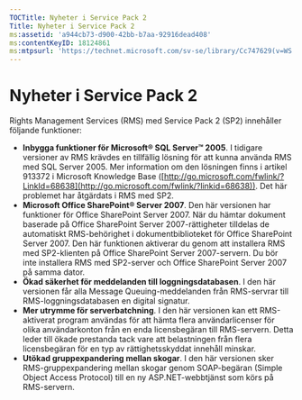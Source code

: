 ```yaml
---
TOCTitle: Nyheter i Service Pack 2
Title: Nyheter i Service Pack 2
ms:assetid: 'a944cb73-d900-42bb-b7aa-92916dead408'
ms:contentKeyID: 18124861
ms:mtpsurl: 'https://technet.microsoft.com/sv-se/library/Cc747629(v=WS.10)'
---
```


Nyheter i Service Pack 2
========================

Rights Management Services (RMS) med Service Pack 2 (SP2) innehåller följande funktioner:

-   **Inbygga funktioner för Microsoft® SQL Server™ 2005**. I tidigare versioner av RMS krävdes en tillfällig lösning för att kunna använda RMS med SQL Server 2005. Mer information om den lösningen finns i artikel 913372 i Microsoft Knowledge Base ([http://go.microsoft.com/fwlink/?LinkId=68638](http://go.microsoft.com/fwlink/?linkid=68638)). Det här problemet har åtgärdats i RMS med SP2.
-   **Microsoft Office SharePoint® Server 2007**. Den här versionen har funktioner för Office SharePoint Server 2007. När du hämtar dokument baserade på Office SharePoint Server 2007-rättigheter tilldelas de automatiskt RMS-behörighet i dokumentbiblioteket för Office SharePoint Server 2007. Den här funktionen aktiverar du genom att installera RMS med SP2-klienten på Office SharePoint Server 2007-servern. Du bör inte installera RMS med SP2-server och Office SharePoint Server 2007 på samma dator.
-   **Ökad säkerhet för meddelanden till loggningsdatabasen**. I den här versionen får alla Message Queuing-meddelanden från RMS-servrar till RMS-loggningsdatabasen en digital signatur.
-   **Mer utrymme för serverbatchning**. I den här versionen kan ett RMS-aktiverat program användas för att hämta flera användarlicenser för olika användarkonton från en enda licensbegäran till RMS-servern. Detta leder till ökade prestanda tack vare att belastningen från flera licensbegäran för en typ av rättighetsskyddat innehåll minskar.
-   **Utökad gruppexpandering mellan skogar**. I den här versionen sker RMS-gruppexpandering mellan skogar genom SOAP-begäran (Simple Object Access Protocol) till en ny ASP.NET-webbtjänst som körs på RMS-servern.
